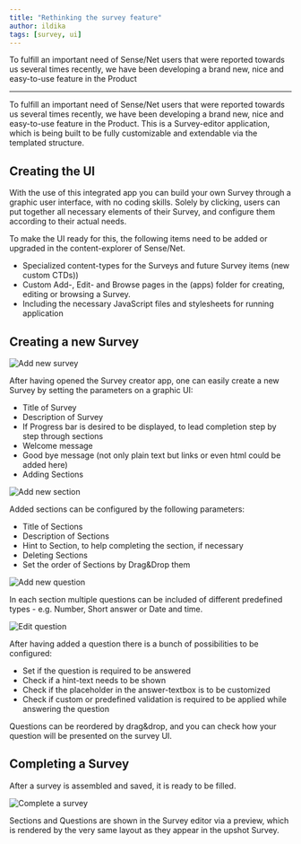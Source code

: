 ```yaml
---
title: "Rethinking the survey feature"
author: ildika
tags: [survey, ui]
---
```


To fulfill an important need of Sense/Net users that were reported towards us several times recently, we have been developing a brand new, nice and easy-to-use feature in the Product

---

To fulfill an important need of Sense/Net users that were reported towards us several times recently, we have been developing a brand new, nice and easy-to-use feature in the Product. This is a Survey-editor application, which is being built to be fully customizable and extendable via the templated structure.

## Creating the UI

With the use of this integrated app you can build your own Survey through a graphic user interface, with no coding skills. Solely by clicking, users can put together all necessary elements of their Survey, and configure them according to their actual needs.

To make the UI ready for this, the following items need to be added or upgraded in the content-explorer of Sense/Net.

-   Specialized content-types for the Surveys and future Survey items (new custom CTDs))
-   Custom Add-, Edit- and Browse pages in the (apps) folder for creating, editing or browsing a Survey.
-   Including the necessary JavaScript files and stylesheets for running application

## Creating a new Survey

![Add new survey](http://download.sensenet.com/BlogPostImages/SurveyEditor/add-new-survey.png)

After having opened the Survey creator app, one can easily create a new Survey by setting the parameters on a graphic UI:

-   Title of Survey
-   Description of Survey
-   If Progress bar is desired to be displayed, to lead completion step by step through sections
-   Welcome message
-   Good bye message (not only plain text but links or even html could be added here)
-   Adding Sections

![Add new section](http://download.sensenet.com/BlogPostImages/SurveyEditor/add-new-section.png)

Added sections can be configured by the following parameters:

-   Title of Sections
-   Description of Sections
-   Hint to Section, to help completing the section, if necessary
-   Deleting Sections
-   Set the order of Sections by Drag&amp;Drop them

![Add new question](http://download.sensenet.com/BlogPostImages/SurveyEditor/add-new-question.png)

In each section multiple questions can be included of different predefined types - e.g. Number, Short answer or Date and time.

![Edit question](http://download.sensenet.com/BlogPostImages/SurveyEditor/edit-question.png)

After having added a question there is a bunch of possibilities to be configured:

-   Set if the question is required to be answered
-   Check if a hint-text needs to be shown
-   Check if the placeholder in the answer-textbox is to be customized
-   Check if custom or predefined validation is required to be applied while answering the question

Questions can be reordered by drag&amp;drop, and you can check how your question will be presented on the survey UI.

## Completing a Survey

After a survey is assembled and saved, it is ready to be filled.

![Complete a survey](http://download.sensenet.com/BlogPostImages/SurveyEditor/complete-survey.png)

Sections and Questions are shown in the Survey editor via a preview, which is rendered by the very same layout as they appear in the upshot Survey.

